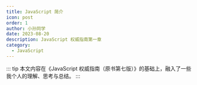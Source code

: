 ```yaml
---
title: JavaScript 简介
icon: post
order: 1
author: 小孙同学
date: 2023-08-20
description: JavaScript 权威指南第一章
category:
  - JavaScript
---
```


::: tip 本文内容在《JavaScript 权威指南（原书第七版）》的基础上，融入了一些我个人的理解、思考与总结。
:::

<iframe
  :src="$withBase('assets/markmap/js/the-definitive-guide/ch01.html')"
  width="100%"
  height="400"
  frameborder="0"
  scrolling="No"
  leftmargin="0"
  topmargin="0"
/>

## 1.1 你好 Javascript

### 1.1.1 JavaScript 的名字

JavaScript 是 Netscape 公司在 Web 诞生初期创造的。

严格来讲，JavaScript 是经 Sun Microsystems（现 Oracle）公司授权使用的一个商标，用于描述 Netscape （现 Mozilla）公司对这门语言的实现。

Netscape 公司将这门语言提交给欧洲计算机制造商协会（ECMA）进行标准化，但由于商标问题，这门语言的标准化版本只能使用一个较为尴尬的名字——“ECMAScript”。

实际上，每个人都称这门语言为 JavaScript。

### 1.1.2 JavaScript 的版本

2010 年以来，几乎所有的浏览器都支持 ECMAScript 标准的第 5 版。

::: warning 本书将以 ES5 作为兼容性基线，不再讨论该语言的早期版本。
:::

ES6 发布于 2015 年，增加了一些新特性，使 JavaScript 从一种脚本语言变成了一种严肃的、适用于大规模软件工程的通用语言。

自 ES6 以来，ECMAScript 规范开始以每年发布一次为基调，语言的版本也以年份来标识（ES2016、ES2017...ES2022、ES2023）。

随着 JavaScript 的发展，语言设计者试图纠正 JavaScript 早期版本（ES5 之前）存在的缺陷。但为了保持向后兼容性，无论一个特性的问题有多严重，也不能将其删除。

不过，在 ES5 及其以后的版本中，程序可以选择使用 JavaScript 的严格模式，在这种模式下，一些早期的语言错误会得到纠正。在 ES6 及以后版本中，使用新的语言特性通常会隐式地调用严格模式。

### 1.1.3 JavaScript 的模式

每种语言都必须有一个平台或标准库来执行基本的输入和输出之类的操作。

JavaScript 核心定义了一个极小的 API 用来处理数字、文本、数组、集合、映射等，但其并不包括任何输入和输出功能。输入和输出（以及更复杂的特性，如网络、存储和图形）由嵌入 JavaScript 的“宿主”负责。

JavaScript 的原始宿主环境是一个 Web 浏览器，也是 JavaScript 代码最常见的执行环境。浏览器允许 JavaScript 代码通过发送 HTTP 请求从用户的鼠标和键盘获取输入，允许 JavaScript 代码用 HTML 和 CSS 向用户显示输出。

2010 年以后，JavaScript 代码又有了一个新的宿主环境——Node。

与限制 JavaScript 只能使用浏览器提供的 API 不同，Node 允许 JavaScript 访问整个操作系统，允许 JavaScript 程序读写文件，通过网络**发送和接收数据**，以及**发送和处理 HTTP 请求**。

Node 是实现 Web 服务器的常用选择，也是编写简单实用程序脚本的方便工具，可以作为 shell 脚本的替代。

## 1.2 探索 JavaScript

在学习一门新的编程语言时，尝试运行书中的代码是很重要的。

### 1.2.1 DevTools

尝试几行 JavaScript 代码的最简单方式就是打开浏览器的 Web 开发者工具（按 F12、Ctrl-Shift-I 或 Command-Option-I），然后选择 Console (控制台)选项卡。

之后便可以在提示符后输入代码，并查看结果。

![](https://files.sunguoqi.com/brain-images/202309080331192.png)

### 1.2.2 Node

另一种尝试 JavaScript 代码的方法是从 [https://nodejs.org](https://nodejs.org) 下载并安装 Node。

安装完 Node 之后，打开终端，输入 `node` 来开始一个交互式的 JavaScript 会话:

```shell
# 添加空行纯属为了排版好看:)
$ node
Welcome to Node.js v18.16.1.
Type ".help" for more information.

> .help
.break    Sometimes you get stuck, this gets you out
.clear    Alias for .break
.editor   Enter editor mode
.exit     Exit the REPL
.help     Print this help message
.load     Load JS from a file into the REPL session
.save     Save all evaluated commands in this REPL session to a file

Press Ctrl+C to abort current expression, Ctrl+D to exit the REPL

> let x = 2, y = 3;
undefined

> x + y
5

> (x === 2) && (y === 3)
true

> (x > 3) || (y < 3)
false
```

### 1.2.3 文本编辑器

当你需要尝试更长的代码块时，这种以行为单位的交互环境可能就不适合了，此时你需要安装一个文本编辑器，比如 [Visual Studio Code](https://code.visualstudio.com/)。

你可以在文本编辑器中写完一段代码，然后将其复制到浏览器控制台或 Node 会话中运行。

或者你可以将你的代码保存到一个文件中（扩展名为.js），然后用 Node 运行该 JavaScript 代码文件:

```sh
$ node snippet.js
```

## 1.3 JavaScript 之旅

本节内容通过代码示例对 JavaScript 语言做一个简单介绍。在本章之后，我们将深入到 JavaScript 的底层:

### 1.3.1 变量

第 2 章介绍了 JavaScript 注释、分号和 Unicode 字符集等内容。

第 3 章介绍了 JavaScript 变量以及可以赋给这些变量的值。

下面是一些示例代码，演示这两章的重点内容：

```js
// 双斜杠后面的这些文字都是注释。
// 一定要认真阅读这些注释，注释是对JavaScript代码的解读。

// 变量是一个代表值的名字
// 变量要使用 let 关键字声明
let x; // 声明一个名为 x 的变量。

// 可以使用一个等号为变量赋值
x = 0; // 现在变量x的值就是0
x; // => 0: 变量求值的结果就是它的值

// JavaScript 支持几种不同的值
x = 1; // 数值
x = 0.01; // 数值可以是整数或任意实数
x = "hello world"; // 文本字符串包含在引号中
// prettier-ignore
x = 'JavaScript'; // 单引号也用于界定字符串
x = true; // 布尔值
x = false; // 另一个布尔值
x = null; // null 是一个特殊的值，意思是没有值
x = undefined; // undefined 是另外一个特殊的值，和 null 类似
```

### 1.3.2 数组和对象

JavaScript 程序可以操作的另外两种非常重要的类型是对象和数组。

这些是第 6 章和第 7 章的主题，但它们非常重要，在你读到这些章节之前，你会多次看到它们

```js
// 一些注释以箭头（=>）开头，意为这行代码产生的值，

// 对象是 JavaScript 最重要的数据类型
// 对象是一个名/值对的集合，或者一个字符串到值的映射
let book = {
  // 对象包含在一对大括号中
  topic: "JavaScript", // 属性"topic"的值是"JavaScript"
  edition: 7, // 属性 "edition" 的值是 7
};

// 使用 . 或 []访问对象的属性值
book.topic; // => "JavaScript"
book["edition"]; // => 7: 另一种访问属性值的方式
book.author = "Flanagan"; // 通过赋值创建新属性
book.contents = {}; // {} 是一个没有属性的空对象

// 使用 (ES2020) ?.条件式访问属性:
book.contents?.ch01?.sect1; // => undefined: book.contents 没有 ch01 属性.

// JavaScript 同样支持值的数组 (数值索引的列表) of values:
let primes = [2, 3, 5, 7]; //  包含4个值的数组，[ 和 ]是定界符.
primes[0]; // => 2: 数组的第一个元素 (索引为0)
primes.length; // => 4: 数组包含多少个元素
primes[primes.length - 1]; // => 7: 数组的最后一个元素
primes[4] = 9; // 通过赋值添加新元素
primes[4] = 11; // 或者通过赋值修改已有元素
let empty = []; // [] 是一个没有元素的空数组
empty.length; // => 0

// 数组和对象可以保存另一个数组和对象
let points = [
  // 一个包含两个元素的数组
  { x: 0, y: 0 }, // 每个元素都是一个对象
  { x: 1, y: 1 },
];
let data = {
  // 一个对象包含两个属性
  trial1: [
    [1, 2],
    [3, 4],
  ], // 每个属性的值都是一个数组
  trial2: [
    [2, 3],
    [4, 5],
  ],
};
```

这里演示的在方括号内列出数组元素或在花括号内将对象属性名映射到属性值的语法称为**初始化表达式**，它只是第 4 章的主题之一。

表达式是 JavaScript 的一个短语，可以计算它来产生一个值。

在 JavaScript 中形成表达式最常见的方法之一是使用运算符：

<!-- prettier-ignore-start -->
```js
// 操作符用于操作值（操作数）以产生新的值
// 算数操作符是最简单的操作符
3 + 2; // => 5: 加
3 - 2; // => 1: 减
3 * 2; // => 6: 乘
3 / 2; // => 1.5: 除
points[1].x - points[0].x; // => 1: 更复杂的操作数也可以
"3" + "2"; // => "32": + 用于计算数值加法或拼接字符串

// JavaScript 定义了一些简写的算数操作符
let count = 0; // 定义变量
count++; // 递增变量
count--; // 递减变量
count += 2; // 加 2: 等价于 count = count + 2;
count *= 3; // 乘 3: 等价于 count = count * 3;
count; // => 6: 变量名也是表达式.

// 相等和关系操作符测试两个值是否相等、不等
// 小于，大于等等，它们求值为true，false
let x = 2, y = 3; // 这里的 = 用于赋值, 不是测试相等
x === y; // => false: 相等操作符
x !== y; // => true: 不等操作符
x < y; // => true: 小于操作符
x <= y; // => true: 小于或等于操作符
x > y; // => false: 大于操作符
x >= y; // => false: 大于或等于操作符
"two" === "three"; // => false: 两个字符串不相同
"two" > "three"; // => true: "tw" 按字母顺序表 "th"
false === x > y; // => true: false 等于 false

// 逻辑操作符组合或反转布尔值
(x === 2) && (y === 3) // => true: 两个比较都为true，&&是逻辑与

(x > 3) || y < 3; // => false: 两个比较都不是true || 逻辑或

!(x === y); // => true: !用于反转布尔值
```
<!-- prettier-ignore-end -->

如果 JavaScript 表达式像短语，那么 JavaScript 语句就像完整的句子。这部分是第 5 章的主题。

粗略地说，表达式不做任何事情只计算一个值：**它不以任何方式改变程序状态。**另一方面，语句没有值，但是它们可以改变状态。您已经在上面看到了变量声明和赋值语句。语句的另一大类是控制结构，比如条件语句和循环。在介绍函数之后，您将看到下面的示例。

### 1.3.3 函数

函数是一个已命名和参数化的 JavaScript 代码块，您只定义一次，然后可以反复调用它。

函数直到第 8 章才正式介绍，但就像对象和数组一样，在进入这一章之前，您将多次看到它们。下面是一些简单的例子：

```js
// 函数是可以调用的有参数的JavaScript代码块
function plus1(x) {
  // 定义一个名为plus，参数为x的函数，
  return x + 1; // 返回一个比传入值大1的值
}

plus1(y); // => 4: y 是 3, 因此这次调用返回 3+1

let square = function (x) {
  // 函数也是值，可以赋给变量
  return x * x; // 计算函数的值
};

square(plus1(y)); // => 16: 在一个表达式中调用两个函数
```

在 ES6 及以后版本中，有一种用于定义函数的快捷语法。

这种简洁的语法使用 => 将参数列表与函数体分开，因此以这种方式定义的函数称为**箭头函数**。

当您希望将一个未命名的函数作为参数传递给另一个函数时，最常用的是箭头函数。前面的代码用箭头函数重写后如下：

```js
const plus1 = (x) => x + 1; // 输入x映射为输出x+1
const square = (x) => x * x; // 输入x映射为x*x
plus1(y); // => 4: 函数调用相同
square(plus1(y)); // => 16
```

在通过对象使用函数时，我们称之为方法。

```js
// 在把函数赋值给对象的属性时，我们称之为“方法”
let a = []; // 创建一个空数组
a.push(1, 2, 3); //  使用 push() 给数组添加一个元素
a.reverse(); // 使用 reverse 方法对元素进行排序

// 我们也可以定义自己的方法，此时 this 关键字引用的是方法所在的对象，也就是前面定义的数组 points
points.dist = function () {
  // 定义一个方法计算两点间的距离
  let p1 = this[0]; // 数组中的第一个元素
  let p2 = this[1]; // 数组中的第二个元素
  let a = p2.x - p1.x; // x 坐标的差
  let b = p2.y - p1.y; // y 坐标的差
  return Math.sqrt(
    a * a + //
      b * b
  ); // Math.sqrt() 计算平方根
};

points.dist();
```

### 1.3.4 分支与循环

下面是一些函数，主要演示了常见的 JavaScript 控制结构语句：

```js
// JavaScript 语句中有条件和循环，语法与 C, C++, Java 等类似
function abs(x) {
  // 一个计算绝对值的函数
  if (x >= 0) {
    // if 语句...
    return x; // 如果比较为true则执行这段代码
  } else {
    return -x; // 否则执行这段代码
  } // 只有一条语句时，大括号是可选的
}

abs(-10) === abs(10); // => true

function sum(array) {
  // 计算数组元素之和
  let sum = 0; // 首先把表示和的sum变量初始化为0
  for (let x of array) {
    // 循环数组，将每个元素赋值为x
    sum += x; // 累加每个元素
  }
  return sum; // 返回计算和
}
sum(primes); // => 28:  2+3+5+7+11

function factorial(n) {
  // 一个计算阶乘的函数
  let product = 1; // 首先把表示阶乘值的变量初始化为 1
  while (n > 1) {
    // 当（）中的表达式为true时重复执行（）中的语句
    product *= n;
    n--;
  }
  return product; // 返回结果
}
factorial(4); // => 24: 1*4*3*2

function factorial2(n) {
  // 使用不同循环的另一个版本
  // prettier-ignore
  let i, product = 1; // 初始值为 1

  for (i = 2; i <= n; i++) {
    product *= i;
  }

  return product;
}
factorial2(5); // => 120: 1*2*3*4*5
```

JavaScript 支持面向对象的编程风格，但它与“经典的”面向对象编程语言有显著的不同。

第 9 章详细介绍了 JavaScript 的面向对象编程，并提供了很多示例。

下面是一个非常简单的示例，演示了如何定义一个 JavaScript 类来表示 2D 几何点。

作为这个类的实例的对象有一个名为 distance() 的方法，它计算点到原点的距离：

```js
class Point {
  // 类名首字母习惯大写
  constructor(x, y) {
    // 构造函数用用初始化实例
    this.x = x; // this关键字代表要初始化的新对象
    this.y = y;
  } // 构造函数中不要有 return语句

  distance() {
    // 计算从原点到当前坐标距离的方法
    return Math.sqrt(
      // 返回 x² + y²的平方根
      // this 引用的是调用这个实例方法的Point对象
      this.x * this.x + this.y * this.y
    );
  }
}

// 使用 Point() 构造函数和 new 创建 point 对象
let p = new Point(1, 1); // 几何平面上的点 (1,1).

// 调用p对象的方法
p.distance(); // => Math.SQRT2
```

## 1.4 字符频率柱形图

本章以一个简短但不平凡的 JavaScript 程序结束。

示例 1-1 是一个 Node 程序，它从标准输入中读取文本，根据文本计算字符频率直方图，然后打印该直方图。

你可以调用这样的程序来分析字符频率自己的源代码：

```sh
$ node charfreq.js < charfreq.js
T: ########### 11.22%
E: ########## 10.15%
R: ####### 6.68%
S: ###### 6.44%
A: ###### 6.16%
N: ###### 5.81%
O: ##### 5.45%
I: ##### 4.54%
H: #### 4.07%
C: ### 3.36%
L: ### 3.20%
U: ### 3.08%
/: ### 2.88%
```

这个示例使用了许多高级 JavaScript 特性，旨在演示真实的 JavaScript 程序是什么样的。

不过，即使你不理解这些代码也没关系，其中用到的特性本书后续章节都会介绍。

示例 1-1. 使用 JavaScript 计算自负频率柱状图

```js
/**
 * This Node program reads text from standard input, computes the frequency
 * of each letter in that text, and displays a histogram of the most
 * frequently used characters. It requires Node 12 or higher to run.
 *
 * In a Unix-type environment you can invoke the program like this:
 *    node charfreq.js < corpus.txt
 */

// This class extends Map so that the get() method returns the specified
// value instead of null when the key is not in the map
class DefaultMap extends Map {
  constructor(defaultValue) {
    super(); // Invoke superclass constructor
    this.defaultValue = defaultValue; // Remember the default value
  }

  get(key) {
    if (this.has(key)) {
      // If the key is already in the map
      return super.get(key); // return its value from superclass.
    } else {
      return this.defaultValue; // Otherwise return the default value
    }
  }
}

// This class computes and displays letter frequency histograms
class Histogram {
  constructor() {
    this.letterCounts = new DefaultMap(0); // Map from letters to counts
    this.totalLetters = 0; // How many letters in all
  }

  // This function updates the histogram with the letters of text.
  add(text) {
    // Remove whitespace from the text, and convert to upper case
    text = text.replace(/\s/g, "").toUpperCase();

    // Now loop through the characters of the text
    for (let character of text) {
      let count = this.letterCounts.get(character); // Get old count
      this.letterCounts.set(character, count + 1); // Increment it
      this.totalLetters++;
    }
  }

  // Convert the histogram to a string that displays an ASCII graphic
  toString() {
    // Convert the Map to an array of [key,value] arrays
    let entries = [...this.letterCounts];

    // Sort the array by count, then alphabetically
    entries.sort((a, b) => {
      // A function to define sort order.
      if (a[1] === b[1]) {
        // If the counts are the same
        return a[0] < b[0] ? -1 : 1; // sort alphabetically.
      } else {
        // If the counts differ
        return b[1] - a[1]; // sort by largest count.
      }
    });

    // Convert the counts to percentages
    for (let entry of entries) {
      entry[1] = (entry[1] / this.totalLetters) * 100;
    }

    // Drop any entries less than 1%
    entries = entries.filter((entry) => entry[1] >= 1);

    // Now convert each entry to a line of text
    let lines = entries.map(
      ([l, n]) => `${l}: ${"#".repeat(Math.round(n))} ${n.toFixed(2)}%`
    );

    // And return the concatenated lines, separated by newline characters.
    return lines.join("\n");
  }
}

// This async (Promise-returning) function creates a Histogram object,
// asynchronously reads chunks of text from standard input, and adds those chunks to
// the histogram. When it reaches the end of the stream, it returns this histogram
async function histogramFromStdin() {
  process.stdin.setEncoding("utf-8"); // Read Unicode strings, not bytes
  let histogram = new Histogram();
  for await (let chunk of process.stdin) {
    histogram.add(chunk);
  }
  return histogram;
}

// This one final line of code is the main body of the program.
// It makes a Histogram object from standard input, then prints the histogram.
histogramFromStdin().then((histogram) => {
  console.log(histogram.toString());
});
```

## 1.5 本章小结

本书以自底向上的方式解释了 JavaScript。这意味着我们需要从低层次开始，比如注释、标识符、变量和类型；然后构建表达式、语句、对象和函数；然后介绍高级语言抽象，比如类和模块。

本书的书名使用了“权威”这个词是认真的，接下来的章节会详细地解释这门语言，一开始可能会令人放干。然而，真正掌握 JavaScript 需要了解更多细节，希望您能抽出时间从头到尾阅读这本书。
